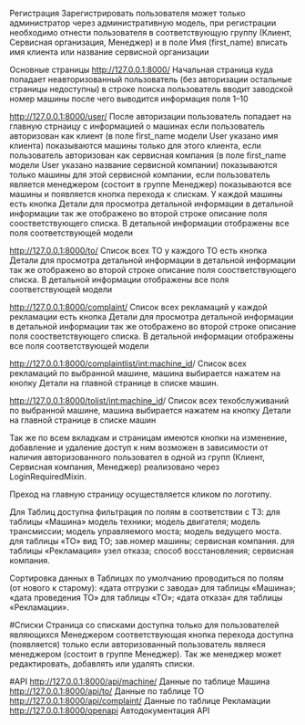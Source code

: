 Регистрация
Зарегистрировать пользователя может только администратор через административную модель, при регистрации необходимо 
отнести пользователя в соответствующую группу (Клиент, Сервисная организация, Менеджер) и в поле Имя (first_name)
вписать имя клиента или название сервисной организации

Основные страницы
http://127.0.0.1:8000/
Начальная страница куда попадает неавторизованный пользователь (без авторизации остальные страницы недоступны)
в строке поиска пользователь вводит заводской номер машины после чего выводится информация поля 1–10

http://127.0.0.1:8000/user/
После авторизации пользователь попадает на главную стрнаицу с информацией о машинах если пользователь авторизован как клиент (в поле first_name модели User указано имя клиента) показываются машины только для этого клиента, если пользователь авторизован как сервисная компания (в поле first_name модели User указано название сервисной компании) показываются только машины для этой сервисной компании, если пользователь является менеджером (состоит в группе Менеджер) показываются все машины и появляется кнопка перехода к спискам. У каждой машины есть кнопка Детали для просмотра детальной информации в детальной информации так же отображено во второй строке описание поля соостветствующего списка. В детальной информации отображены все поля соответствующей модели

http://127.0.0.1:8000/to/
Список всех ТО у каждого ТО есть кнопка Детали для просмотра детальной информации в детальной информации так же отображено во второй 				строке описание поля соостветствующего списка. В детальной информации отображены все поля соответствующей модели

http://127.0.0.1:8000/complaint/
Список всех рекламаций у каждой рекламации есть кнопка Детали для просмотра детальной информации в детальной информации так же отображено во второй 			строке описание поля соостветствующего списка. В детальной информации отображены все поля соответствующей модели
    
http://127.0.0.1:8000/complaintlist/<int:machine_id>/
Список всех рекламаций по выбранной машине, машина выбирается нажатем на кнопку Детали на главной странице в списке машин.
							

http://127.0.0.1:8000/tolist/<int:machine_id>/
Список всех техобслуживаний по выбранной машине, машина выбирается нажатем на кнопку Детали на главной странице в списке машин
    
Так же по всем вкладкам и страницам имеются кнопки на изменение, добавление и удаление доступ к ним возможен в зависимости 
от наличия авторизованного пользовател в одной из групп (Клиент, Сервисная компания, Менеджер) реализовано через LoginRequiredMixin.

Преход на главную страницу осуществляется кликом по логотипу.

Для Таблиц доступна фильтрация по полям в соответствии с ТЗ:
для таблицы «Машина»
	модель техники;
	модель двигателя;
	модель трансмиссии;
	модель управляемого моста;
	модель ведущего моста.
для таблицы «ТО»
	вид ТО;
	зав.номер машины;
	сервисная компания.
для таблицы «Рекламация»
	узел отказа;
	способ восстановления;
	сервисная компания.

Сортировка данных в Таблицах по умолчанию проводиться по полям (от нового к старому):
«дата отгрузки с завода» для таблицы «Машина»;
«дата проведения ТО» для таблицы «ТО»;
«дата отказа« для таблицы «Рекламации».

#Списки
Страница со списками доступна только для пользователей являющихся Менеджером соответствующая кнопка перехода
доступна (появляется) только если авторизованный пользователь являеся менеджером (состоит в группе Менеджер).
Так же менеджер может редактировать, добавлять или удалять списки.

#API
http://127.0.0.1:8000/api/machine/ Данные по таблице Машина
http://127.0.0.1:8000/api/to/ Данные по таблице ТО
http://127.0.0.1:8000/api/complaint/ Данные по таблице Рекламации
http://127.0.0.1:8000/openapi Автодокументация API

